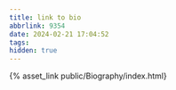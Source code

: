 ```yaml
---
title: link to bio
abbrlink: 9354
date: 2024-02-21 17:04:52
tags:
hidden: true
---
```


{% asset_link public/Biography/index.html}
